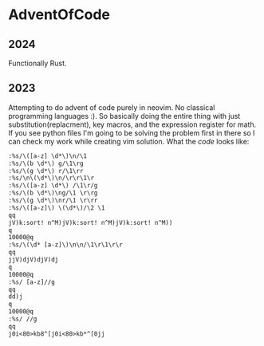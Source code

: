 # AdventOfCode

## 2024
Functionally Rust.

## 2023
Attempting to do advent of code purely in neovim. No classical programming languages :). So basically doing the entire thing with just substitution(replacment), key macros, and the expression register for math. If you see python files I'm going to be solving the problem first in there so I can check my work while creating vim solution. What the *code* looks like:
```txt
:%s/\([a-z] \d*\)\n/\1 
:%s/\(b \d*\) g/\1\rg
:%s/\(g \d*\) r/\1\rr
:%s/\n\(\d*\)\n/\r\r\1\r
:%s/\([a-z] \d*\) /\1\r/g
:%s/\(b \d*\)\ng/\1 \r\rg
:%s/\(g \d*\)\nr/\1 \r\rr
:%s/\([a-z]\) \(\d*\)/\2 \1
qq
jV)k:sort! n^M)jV)k:sort! n^M)jV)k:sort! n^M))
q
10000@q
:%s/\(\d* [a-z]\)\n\n/\1\r\1\r\r
qq
jjV)djV)djV)dj
q
10000@q
:%s/ [a-z]//g
qq
dd)j
q
10000@q
:%s/ //g
qq
j0i<80>kb8^[j0i<80>kb*^[0jj
```
